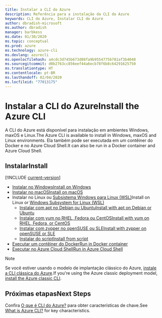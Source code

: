 ```yaml
---
title: Instalar a CLI do Azure
description: Referência para a instalação da CLI do Azure
keywords: CLI do Azure, Instalar CLI do Azure
author: dbradish-microsoft
ms.author: dbradish
manager: barbkess
ms.date: 01/30/2020
ms.topic: conceptual
ms.prod: azure
ms.technology: azure-cli
ms.devlang: azurecli
ms.openlocfilehash: a4cdc3d745b673d88fa9b9554775b781af3b4048
ms.sourcegitcommit: d0b2763cc856eef44a6ecb78f6b8c64291625750
ms.translationtype: HT
ms.contentlocale: pt-BR
ms.lasthandoff: 02/04/2020
ms.locfileid: "77013175"
---
```

# <a name="install-the-azure-cli"></a><span data-ttu-id="2c89a-104">Instalar a CLI do Azure</span><span class="sxs-lookup"><span data-stu-id="2c89a-104">Install the Azure CLI</span></span>

<span data-ttu-id="2c89a-105">A CLI do Azure está disponível para instalação em ambientes Windows, maxOS e Linux.</span><span class="sxs-lookup"><span data-stu-id="2c89a-105">The Azure CLI is available to install in Windows, maxOS and Linux environments.</span></span>  <span data-ttu-id="2c89a-106">Ela também pode ser executada em um contêiner do Docker e no Azure Cloud Shell.</span><span class="sxs-lookup"><span data-stu-id="2c89a-106">It can also be run in a Docker container and Azure Cloud Shell.</span></span>

## <a name="install"></a><span data-ttu-id="2c89a-107">Instalar</span><span class="sxs-lookup"><span data-stu-id="2c89a-107">Install</span></span>

[!INCLUDE [current-version](includes/current-version.md)]

* [<span data-ttu-id="2c89a-108">Instalar no Windows</span><span class="sxs-lookup"><span data-stu-id="2c89a-108">Install on Windows</span></span>](install-azure-cli-windows.md)
* [<span data-ttu-id="2c89a-109">Instalar no macOS</span><span class="sxs-lookup"><span data-stu-id="2c89a-109">Install on macOS</span></span>](install-azure-cli-macos.md)
* <span data-ttu-id="2c89a-110">Instalar no Linux ou [Subsistema Windows para Linux (WSL)](/windows/wsl/about)</span><span class="sxs-lookup"><span data-stu-id="2c89a-110">Install on Linux or [Windows Subsystem for Linux (WSL)](/windows/wsl/about)</span></span>
  * [<span data-ttu-id="2c89a-111">Instalar com apt no Debian ou Ubuntu</span><span class="sxs-lookup"><span data-stu-id="2c89a-111">Install with apt on Debian or Ubuntu</span></span>](install-azure-cli-apt.md)
  * [<span data-ttu-id="2c89a-112">Instalar com yum no RHEL, Fedora ou CentOS</span><span class="sxs-lookup"><span data-stu-id="2c89a-112">Install with yum on RHEL, Fedora, or CentOS</span></span>](install-azure-cli-yum.md)
  * [<span data-ttu-id="2c89a-113">Instalar com zypper no openSUSE ou SLE</span><span class="sxs-lookup"><span data-stu-id="2c89a-113">Install with zypper on openSUSE or SLE</span></span>](install-azure-cli-zypper.md)
  * [<span data-ttu-id="2c89a-114">Instalar do script</span><span class="sxs-lookup"><span data-stu-id="2c89a-114">Install from script</span></span>](install-azure-cli-linux.md)
* [<span data-ttu-id="2c89a-115">Executar um contêiner do Docker</span><span class="sxs-lookup"><span data-stu-id="2c89a-115">Run in Docker container</span></span>](run-azure-cli-docker.md)
* [<span data-ttu-id="2c89a-116">Executar no Azure Cloud Shell</span><span class="sxs-lookup"><span data-stu-id="2c89a-116">Run in Azure Cloud Shell</span></span>](/azure/cloud-shell/quickstart)

> [!NOTE]
> <span data-ttu-id="2c89a-117">Se você estiver usando o modelo de implantação clássico do Azure, [instale a CLI clássica do Azure](install-classic-cli.md).</span><span class="sxs-lookup"><span data-stu-id="2c89a-117">If you're using the Azure classic deployment model, [install the Azure classic CLI](install-classic-cli.md).</span></span>

## <a name="next-steps"></a><span data-ttu-id="2c89a-118">Próximas etapas</span><span class="sxs-lookup"><span data-stu-id="2c89a-118">Next Steps</span></span>

<span data-ttu-id="2c89a-119">Confira [O que é CLI do Azure?](what-is-azure-cli.md) para obter características de chave.</span><span class="sxs-lookup"><span data-stu-id="2c89a-119">See [What is Azure CLI?](what-is-azure-cli.md) for key characteristics.</span></span>
